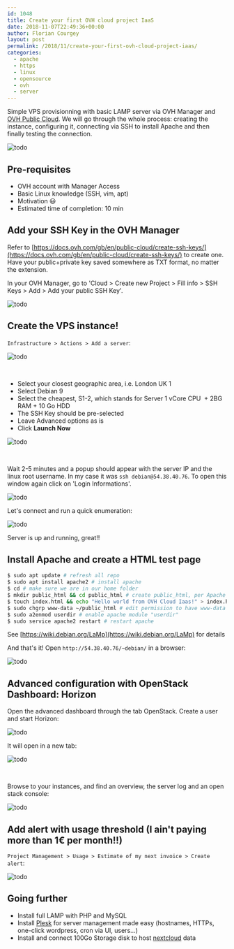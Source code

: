 ```yaml
---
id: 1048
title: Create your first OVH cloud project IaaS
date: 2018-11-07T22:49:36+00:00
author: Florian Courgey
layout: post
permalink: /2018/11/create-your-first-ovh-cloud-project-iaas/
categories:
  - apache
  - https
  - linux
  - opensource
  - ovh
  - server
---
```

Simple VPS provisionning with basic LAMP server via OVH Manager and [OVH Public Cloud](https://www.ovh.co.uk/public-cloud/instances/features/). We will go through the whole process: creating the instance, configuring it, connecting via SSH to install Apache and then finally testing the connection.

<!--more-->

![todo](/assets/images/2018/11/ovh-manager-cloud-overview.jpg)

## Pre-requisites

  * OVH account with Manager Access
  * Basic Linux knowledge (SSH, vim, apt)
  * Motivation 😃
  * Estimated time of completion: 10 min

## Add your SSH Key in the OVH Manager

Refer to [https://docs.ovh.com/gb/en/public-cloud/create-ssh-keys/](https://docs.ovh.com/gb/en/public-cloud/create-ssh-keys/) to create one. Have your public+private key saved somewhere as TXT format, no matter the extension.

In your OVH Manager, go to 'Cloud > Create new Project > Fill info > SSH Keys > Add > Add your public SSH Key'.

![todo](/assets/images/2018/11/ovh-manager-cloud-manage-ssh-keys.jpg)

## Create the VPS instance!

`Infrastructure > Actions > Add a server`:

![todo](/assets/images/2018/11/ovh-manager-cloud-add-server-instance.jpg)

&nbsp;

  * Select your closest geographic area, i.e. London UK 1
  * Select Debian 9
  * Select the cheapest, S1-2, which stands for Server 1 vCore CPU  + 2BG RAM + 10 Go HDD
  * The SSH Key should be pre-selected
  * Leave Advanced options as is
  * Click **Launch Now**

![todo](/assets/images/2018/11/ovh-manager-cloud-configure-s1-2.jpg)

&nbsp;

Wait 2-5 minutes and a popup should appear with the server IP and the linux root username. In my case it was `ssh debian@54.38.40.76`. To open this window again click on 'Login Informations'.

![todo](/assets/images/2018/11/ovh-manager-cloud-login-information.jpg)

Let's connect and run a quick enumeration:

![todo](/assets/images/2018/11/ovh-manager-cloud-quick-enumeration.jpg)

Server is up and running, great!!

## Install Apache and create a HTML test page

```bash
$ sudo apt update # refresh all repo
$ sudo apt install apache2 # install apache
$ cd # make sure we are in our home folder
$ mkdir public_html && cd public_html # create public_html, per Apache convention
$ touch index.html && echo "Hello world from OVH Cloud Iaas!" > index.html # create basic html file
$ sudo chgrp www-data ~/public_html # edit permission to have www-data as group owner
$ sudo a2enmod userdir # enable apache module "userdir"
$ sudo service apache2 restart # restart apache
```

See [https://wiki.debian.org/LaMp](https://wiki.debian.org/LaMp) for details

And that's it! Open `http://54.38.40.76/~debian/` in a browser:

![todo](/assets/images/2018/11/ovh-manager-instance-is-running.jpg)

## Advanced configuration with OpenStack Dashboard: Horizon

Open the advanced dashboard through the tab OpenStack. Create a user and start Horizon:

![todo](/assets/images/2018/11/ovh-manager-openstack-horizon.jpg)

It will open in a new tab:

![todo](/assets/images/2018/11/ovh-manager-openstack-horizon-dashboard.jpg)

&nbsp;

Browse to your instances, and find an overview, the server log and an open stack console:

![todo](/assets/images/2018/11/ovh-manager-openstack-horizon-instance-overview.jpg)

## Add alert with usage threshold (I ain't paying more than 1€ per month!!)

`Project Management > Usage > Estimate of my next invoice > Create alert`:

![todo](/assets/images/2018/11/ovh-manager-add-alert.jpg)

## Going further

  * Install full LAMP with PHP and MySQL
  * Install [Plesk](https://www.plesk.com/) for server management made easy (hostnames, HTTPs, one-click wordpress, cron via UI, users...)
  * Install and connect 100Go Storage disk to host [nextcloud](https://nextcloud.com/) data
